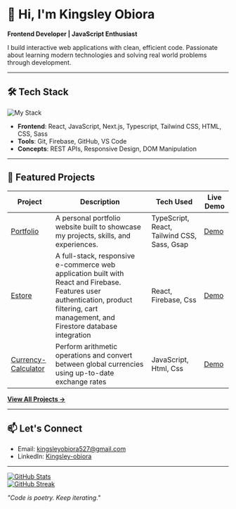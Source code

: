 # 👋 Hi, I'm Kingsley Obiora 

**Frontend Developer | JavaScript Enthusiast**  

I build interactive web applications with clean, efficient code. Passionate about learning modern technologies and solving real world problems through development.  

---

## 🛠️ Tech Stack  

![My Stack](https://skillicons.dev/icons?i=ts,js,react,html,css)

- **Frontend**: React, JavaScript, Next.js, Typescript, Tailwind CSS, HTML, CSS, Sass 
- **Tools**: Git, Firebase, GitHub, VS Code  
- **Concepts**: REST APIs, Responsive Design, DOM Manipulation  

---

## 🚀 Featured Projects  

| Project | Description | Tech Used | Live Demo |  
|---------|-------------|-----------|-----------|
| [Portfolio](https://github.com/Obiorakingsley/kingsleyobiora) | A personal portfolio website built to showcase my projects, skills, and experiences. | TypeScript, React, Tailwind CSS, Sass, Gsap | [Demo](https://kingsleyobiora.vercel.app/)
| [Estore](https://github.com/Obiorakingsley/E-store-firebase) | A full-stack, responsive e-commerce web application built with React and Firebase. Features user authentication, product filtering, cart management, and Firestore database integration | React, Firebase, Css | [Demo](https://e-store-792c2.web.app/)
| [Currency-Calculator](https://github.com/Obiorakingsley/Currency-Calculator) | Perform arithmetic operations and convert between global currencies using up-to-date exchange rates | JavaScript, Html, Css | [Demo](https://currency-calculator-obiora-kingsleys-app.vercel.app/)


**[View All Projects →](https://github.com/Obiorakingsley?tab=repositories)**  

---

## 📫 Let's Connect  
- Email: kingsleyobiora527@gmail.com
- LinkedIn: [Kingsley-obiora](https://www.linkedin.com/in/kingsley-obiora-27a01a205)
---


[![GitHub Stats](https://github-readme-stats.vercel.app/api?username=Obiorakingsley&show_icons=true&theme=radical&hide=issues,contribs)](https://github.com/Obiorakingsley)  
[![GitHub Streak](https://streak-stats.demolab.com?user=Obiorakingsley&theme=dark&fire=DD2727)](https://git.io/streak-stats)

*"Code is poetry. Keep iterating."*  
